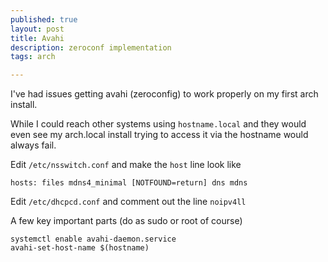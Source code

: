 ```yaml
---
published: true
layout: post
title: Avahi
description: zeroconf implementation
tags: arch

---
```


I've had issues getting avahi (zeroconfig) to work properly on my first arch install.

While I could reach other systems using `hostname.local` and they would even see my arch.local install trying to access it via the hostname would always fail.

Edit `/etc/nsswitch.conf` and make the `host` line look like

	hosts: files mdns4_minimal [NOTFOUND=return] dns mdns

Edit `/etc/dhcpcd.conf` and comment out the line `noipv4ll`

A few key important parts (do as sudo or root of course)

	systemctl enable avahi-daemon.service
    avahi-set-host-name $(hostname)
    

